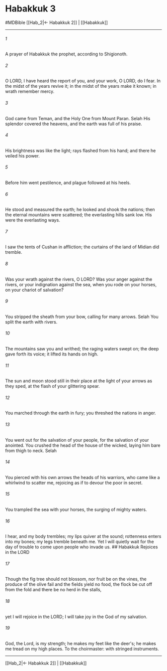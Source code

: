 # Habakkuk 3
#MDBible
[[Hab_2|← Habakkuk 2]] | [[Habakkuk]]

***

###### 1 

A prayer of Habakkuk the prophet, according to Shigionoth. 

###### 2 

O LORD, I have heard the report of you, and your work, O LORD, do I fear. In the midst of the years revive it; in the midst of the years make it known; in wrath remember mercy. 

###### 3 

God came from Teman, and the Holy One from Mount Paran. Selah His splendor covered the heavens, and the earth was full of his praise. 

###### 4 

His brightness was like the light; rays flashed from his hand; and there he veiled his power. 

###### 5 

Before him went pestilence, and plague followed at his heels. 

###### 6 

He stood and measured the earth; he looked and shook the nations; then the eternal mountains were scattered; the everlasting hills sank low. His were the everlasting ways. 

###### 7 

I saw the tents of Cushan in affliction; the curtains of the land of Midian did tremble. 

###### 8 

Was your wrath against the rivers, O LORD? Was your anger against the rivers, or your indignation against the sea, when you rode on your horses, on your chariot of salvation? 

###### 9 

You stripped the sheath from your bow, calling for many arrows. Selah You split the earth with rivers. 

###### 10 

The mountains saw you and writhed; the raging waters swept on; the deep gave forth its voice; it lifted its hands on high. 

###### 11 

The sun and moon stood still in their place at the light of your arrows as they sped, at the flash of your glittering spear. 

###### 12 

You marched through the earth in fury; you threshed the nations in anger. 

###### 13 

You went out for the salvation of your people, for the salvation of your anointed. You crushed the head of the house of the wicked, laying him bare from thigh to neck. Selah 

###### 14 

You pierced with his own arrows the heads of his warriors, who came like a whirlwind to scatter me, rejoicing as if to devour the poor in secret. 

###### 15 

You trampled the sea with your horses, the surging of mighty waters. 

###### 16 

I hear, and my body trembles; my lips quiver at the sound; rottenness enters into my bones; my legs tremble beneath me. Yet I will quietly wait for the day of trouble to come upon people who invade us. ## Habakkuk Rejoices in the LORD 

###### 17 

Though the fig tree should not blossom, nor fruit be on the vines, the produce of the olive fail and the fields yield no food, the flock be cut off from the fold and there be no herd in the stalls, 

###### 18 

yet I will rejoice in the LORD; I will take joy in the God of my salvation. 

###### 19 

God, the Lord, is my strength; he makes my feet like the deer's; he makes me tread on my high places. To the choirmaster: with stringed instruments. 

***

[[Hab_2|← Habakkuk 2]] | [[Habakkuk]]

